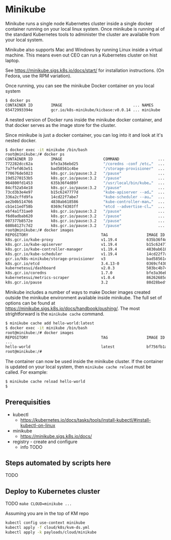 # Minikube

Minikube runs a single node Kubernetes cluster inside a single docker container running on your local linux system. Once minikube is running al of the standard Kubernetes tools to administer the cluster are available from your local system.

Minikube also supports Mac and Windows by running Linux inside a virtual machine. This means even out CEO can run a Kubernetes cluster on hist laptop.

See <https://minikube.sigs.k8s.io/docs/start/> for installation instructions. (On Fedora, use the RPM variation).

Once running, you can see the minikube Docker container on you local system

```sh
$ docker ps
CONTAINER ID        IMAGE                               ... NAMES
65472993394e        gcr.io/k8s-minikube/kicbase:v0.0.14 ... minikube

```

A nested version of Docker runs inside the minikube docker container, and that docker serves as the image store for the cluster.

Since minikube is just a docker container, you can log into it and look at it's nested docker.

```sh
$ docker exec -it minikube /bin/bash
root@minikube:/# docker ps
CONTAINER ID        IMAGE                  COMMAND                 ...
772282dcc62a        bfe3a36ebd25           "/coredns -conf /etc…"  ...
7a7fefd63e51        bad58561c4be           "/storage-provisioner"  ...
f70676de5023        k8s.gcr.io/pause:3.2   "/pause"                ...
19d5270153b5        k8s.gcr.io/pause:3.2   "/pause"                ...
964800fd1453        635b36f4d89f           "/usr/local/bin/kube…"  ...
84cf52a54e18        k8s.gcr.io/pause:3.2   "/pause"                ...
73cd3b3e4e97        b15c6247777d           "kube-apiserver --ad…"  ...
336a2cffd9fa        14cd22f7abe7           "kube-scheduler --au…"  ...
ae2b0b514766        4830ab618586           "kube-controller-man…"  ...
cb1e11edf58b        0369cf4303ff           "etcd --advertise-cl…"  ...
ebf4a1f31ae0        k8s.gcr.io/pause:3.2   "/pause"                ...
f6d0adbab620        k8s.gcr.io/pause:3.2   "/pause"                ...
007377b8572e        k8s.gcr.io/pause:3.2   "/pause"                ...
680b8127c7d2        k8s.gcr.io/pause:3.2   "/pause"                ...
root@minikube:/# docker images
REPOSITORY                                TAG                 IMAGE ID            CREATED             SIZE
k8s.gcr.io/kube-proxy                     v1.19.4             635b36f4d89f        5 weeks ago         118MB
k8s.gcr.io/kube-apiserver                 v1.19.4             b15c6247777d        5 weeks ago         119MB
k8s.gcr.io/kube-controller-manager        v1.19.4             4830ab618586        5 weeks ago         111MB
k8s.gcr.io/kube-scheduler                 v1.19.4             14cd22f7abe7        5 weeks ago         45.7MB
gcr.io/k8s-minikube/storage-provisioner   v3                  bad58561c4be        3 months ago        29.7MB
k8s.gcr.io/etcd                           3.4.13-0            0369cf4303ff        3 months ago        253MB
kubernetesui/dashboard                    v2.0.3              503bc4b7440b        6 months ago        225MB
k8s.gcr.io/coredns                        1.7.0               bfe3a36ebd25        6 months ago        45.2MB
kubernetesui/metrics-scraper              v1.0.4              86262685d9ab        8 months ago        36.9MB
k8s.gcr.io/pause                          3.2                 80d28bedfe5d        10 months ago       683kB

```

Minikube includes a number of ways to make Docker images created outside the minikube environment available inside minikube. The full set of options can be found at <https://minikube.sigs.k8s.io/docs/handbook/pushing/>. The most strightforward is the `minikube cache` command.

```sh
$ minikube cache add hello-world:latest
$ docker exec -it minikube /bin/bash
root@minikube:/# docker images
REPOSITORY                                TAG                 IMAGE ID            CREATED             SIZE
...
hello-world                               latest              bf756fb1ae65        11 months ago       13.3kB
root@minikube:/# 

```

The container can now be used inside the minikube cluster. If the container is updated on your local system, then `minikube cache reload` must be called. For example:

```sh
$ minikube cache reload hello-world
$
```

## Prerequisities

* kubectl
  * <https://kubernetes.io/docs/tasks/tools/install-kubectl/#install-kubectl-on-linux>
* minikube
  * <https://minikube.sigs.k8s.io/docs/>
* registry  - create and configure
  * info TODO

## Steps automated by scripts here

TODO

## Deploy to Kubernetes cluster

TODO
`make CLOUD=minikube ...`

Assuming you are in the top of KM repo

```bash
kubectl config use-context minikube
kubectl apply -f cloud/k8s/kvm-ds.yml
kubectl apply -k payloads/cloud/minikube

```
